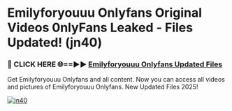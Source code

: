 # Emilyforyouuu Onlyfans Original Videos 0nlyFans Leaked - Files Updated! (jn40)

<h3>🔴 CLICK HERE 🌐==►► <a href="https://tinyurl.com/2wckxsce" rel="nofollow">Emilyforyouuu Onlyfans Updated Files</a></h3>

Get Emilyforyouuu Onlyfans and all content. Now you can access all videos and pictures of Emilyforyouuu Onlyfans. New Updated Files 2025!

[![jn40](https://i.imgur.com/AFduVYN.gif)](https://tinyurl.com/2wckxsce)
